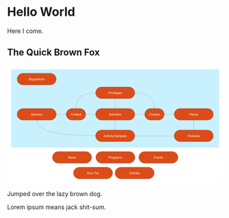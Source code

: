 Hello World
===========

Here I come.

The Quick Brown Fox
-------------------

![alt text](https://raw.githubusercontent.com/ryanholt/draft/master/content-types-diagram.png "Diagram of Content Types")



Jumped over the lazy brown dog.

Lorem ipsum means jack shit-sum.
